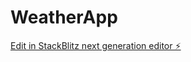 # WeatherApp

[Edit in StackBlitz next generation editor ⚡️](https://stackblitz.com/~/github.com/disco988/WeatherApp)
